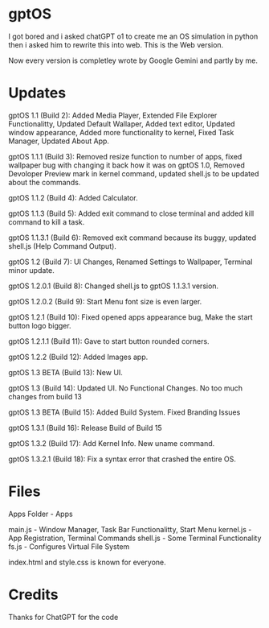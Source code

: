 # gptOS
I got bored and i asked chatGPT o1 to create me an OS simulation in python then i asked him to rewrite this into web. This is the Web version.

Now every version is completley wrote by Google Gemini and partly by me.


# Updates

gptOS 1.1 (Build 2): Added Media Player, Extended File Explorer Functionalitty, Updated Default Wallaper, Added text editor, Updated window appearance, Added more functionality to kernel, Fixed Task Manager, Updated About App.

gptOS 1.1.1 (Build 3): Removed resize function to number of apps, fixed wallpaper bug with changing it back how it was on gptOS 1.0, Removed Devoloper Preview mark in kernel command, updated shell.js to be updated about the commands.

gptOS 1.1.2 (Build 4): Added Calculator.

gptOS 1.1.3 (Build 5): Added exit command to close terminal and added kill command to kill a task.

gptOS 1.1.3.1 (Build 6): Removed exit command because its buggy, updated shell.js (Help Command Output).

gptOS 1.2 (Build 7): UI Changes, Renamed Settings to Wallpaper, Terminal minor update.

gptOS 1.2.0.1 (Build 8): Changed shell.js to gptOS 1.1.3.1 version.

gptOS 1.2.0.2 (Build 9): Start Menu font size is even larger.

gptOS 1.2.1 (Build 10): Fixed opened apps appearance bug, Make the start button logo bigger.

gptOS 1.2.1.1 (Build 11): Gave to start button rounded corners.

gptOS 1.2.2 (Build 12): Added Images app.

gptOS 1.3 BETA (Build 13): New UI.

gptOS 1.3 (Build 14): Updated UI. No Functional Changes. No too much changes from build 13

gptOS 1.3 BETA (Build 15): Added Build System. Fixed Branding Issues

gptOS 1.3.1 (Build 16): Release Build of Build 15

gptOS 1.3.2 (Build 17): Add Kernel Info. New uname command.

gptOS 1.3.2.1 (Build 18): Fix a syntax error that crashed the entire OS.

# Files

Apps Folder - Apps

main.js - Window Manager, Task Bar Functionalitty, Start Menu
kernel.js - App Registration, Terminal Commands
shell.js - Some Terminal Functionality
fs.js - Configures Virtual File System

index.html and style.css is known for everyone.

# Credits

Thanks for ChatGPT for the code


